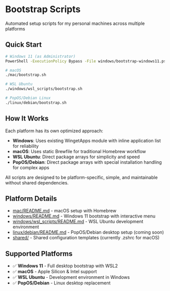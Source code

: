 # Bootstrap Scripts

Automated setup scripts for my personal machines across multiple platforms

## Quick Start

```bash
# Windows 11 (as Administrator)
PowerShell -ExecutionPolicy Bypass -File windows/bootstrap-windows11.ps1

# macOS
./mac/bootstrap.sh

# WSL Ubuntu
./windows/wsl_scripts/bootstrap.sh

# PopOS/Debian Linux
./linux/debian/bootstrap.sh
```

## How It Works

Each platform has its own optimized approach:

- **Windows**: Uses existing WingetApps module with inline application list for reliability
- **macOS**: Uses static Brewfile for traditional Homebrew workflow
- **WSL Ubuntu**: Direct package arrays for simplicity and speed
- **PopOS/Debian**: Direct package arrays with special installation handling for complex apps

All scripts are designed to be platform-specific, simple, and maintainable without shared dependencies.

## Platform Details

- [mac/README.md](mac/README.md) - macOS setup with Homebrew
- [windows/README.md](windows/README.md) - Windows 11 bootstrap with interactive menu
- [windows/wsl_scripts/README.md](windows/wsl_scripts/README.md) - WSL Ubuntu development environment
- [linux/debian/README.md](linux/debian/README.md) - PopOS/Debian desktop setup (coming soon)
- [shared/](shared/) - Shared configuration templates (currently .zshrc for macOS)

## Supported Platforms

- ✅ **Windows 11** - Full desktop bootstrap with WSL2
- ✅ **macOS** - Apple Silicon & Intel support
- ✅ **WSL Ubuntu** - Development environment in Windows
- ✅ **PopOS/Debian** - Linux desktop replacement
